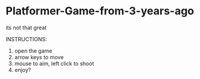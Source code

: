 # Platformer-Game-from-3-years-ago
its not that great


INSTRUCTIONS:
1. open the game
2. arrow keys to move
3. mouse to aim, left click to shoot
4. enjoy?
